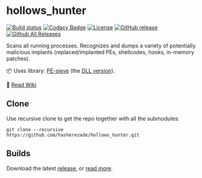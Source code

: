 # hollows_hunter
[![Build status](https://ci.appveyor.com/api/projects/status/nsc2eux5986y1shq?svg=true)](https://ci.appveyor.com/project/hasherezade/hollows-hunter)
[![Codacy Badge](https://api.codacy.com/project/badge/Grade/0c149fcd62084f96ac0c131e4473dbdf)](https://www.codacy.com/manual/hasherezade/hollows_hunter?utm_source=github.com&amp;utm_medium=referral&amp;utm_content=hasherezade/hollows_hunter&amp;utm_campaign=Badge_Grade)
[![License](https://img.shields.io/badge/License-BSD%202--Clause-blue.svg)](https://opensource.org/licenses/BSD-2-Clause)
[![GitHub release](https://img.shields.io/github/release/hasherezade/hollows_hunter.svg)](https://github.com/hasherezade/hollows_hunter/releases)
[![Github All Releases](https://img.shields.io/github/downloads/hasherezade/hollows_hunter/total.svg)](http://www.somsubhra.com/github-release-stats/?username=hasherezade&repository=hollows_hunter)

Scans all running processes. Recognizes and dumps a variety of potentially malicious implants (replaced/implanted PEs, shellcodes, hooks, in-memory patches).

📦 Uses library: [PE-sieve](https://github.com/hasherezade/pe-sieve.git) (the [DLL version](https://github.com/hasherezade/pe-sieve/wiki/2.-How-to-build)).

📖 [Read Wiki](https://github.com/hasherezade/hollows_hunter/wiki)

## Clone

Use recursive clone to get the repo together with all the submodules:

```console
git clone --recursive https://github.com/hasherezade/hollows_hunter.git
```

## Builds

Download the latest [release](https://github.com/hasherezade/hollows_hunter/releases), or [read more](https://github.com/hasherezade/hollows_hunter/wiki#download).
